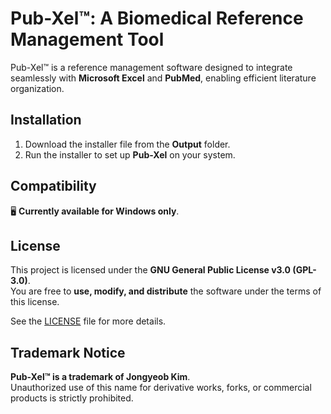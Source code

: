 # Pub-Xel™: A Biomedical Reference Management Tool

Pub-Xel™ is a reference management software designed to integrate seamlessly with **Microsoft Excel** and **PubMed**, enabling efficient literature organization.

## Installation
1. Download the installer file from the **Output** folder.
2. Run the installer to set up **Pub-Xel** on your system.

## Compatibility
🖥 **Currently available for Windows only**.

## License
This project is licensed under the **GNU General Public License v3.0 (GPL-3.0)**.  
You are free to **use, modify, and distribute** the software under the terms of this license.

See the [LICENSE](./LICENSE) file for more details.

## Trademark Notice
**Pub-Xel™ is a trademark of Jongyeob Kim**.  
Unauthorized use of this name for derivative works, forks, or commercial products is strictly prohibited.